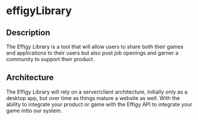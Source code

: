 # effigyLibrary

## Description
The Effigy Library is a tool that will allow users to share both their games and applications to their users but also post job openings and garner a community to support their product.

## Architecture 
The Effigy Library will rely on a server/client architecture, initially only as a desktop app, but over time as things mature a website as well. With the ability to integrate your product or game with the Effigy API to integrate your game intto our system. 